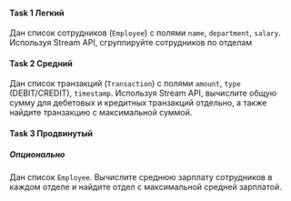 #### Task 1 Легкий
Дан список сотрудников (`Employee`) с полями `name`, `department`, `salary`. Используя Stream API, сгруппируйте сотрудников по отделам


#### Task 2 Средний

Дан список транзакций (`Transaction`) с полями `amount`, `type` (DEBIT/CREDIT), `timestamp`. Используя Stream API, вычислите общую сумму для дебетовых и кредитных транзакций отдельно, а также найдите транзакцию с максимальной суммой.


#### Task 3 Продвинутый
##### *Опционально*
Дан список `Employee`. Вычислите среднюю зарплату сотрудников в каждом отделе и найдите отдел с максимальной средней зарплатой.







